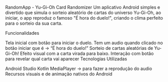 RandomApp - Yu-Gi-Oh Card Randomizer Um aplicativo Android simples e divertido que simula o sorteio aleatório de cartas do universo Yu-Gi-Oh, ao iniciar, o app reproduz o famoso "É hora do duelo!", criando o clima perfeito para o sorteio da sua carta.

Funcionalidades

Tela inicial com botão para iniciar o duelo.
Tem um audio quando clicado no botão iniciar que é -> “É hora do duelo!”
Sorteio de cartas aleatórias de Yu-Gi-Oh!
Efeito visual com a carta virada para baixo.
Interação com botão para revelar qual carta vai aparecer
Tecnologias Utilizadas

Android Studio
Kotlin
MediaPlayer -> para fazer a reprodução do audio
Recursos visuais e de animação nativos do Android
